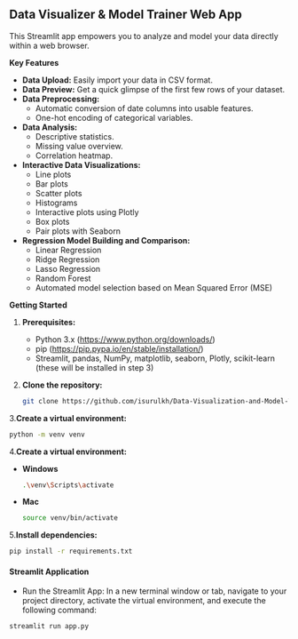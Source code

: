 ## Data Visualizer & Model Trainer Web App

This Streamlit app empowers you to analyze and model your data directly within a web browser.

**Key Features**

* **Data Upload:** Easily import your data in CSV format.
* **Data Preview:** Get a quick glimpse of the first few rows of your dataset.
* **Data Preprocessing:** 
    * Automatic conversion of date columns into usable features.
    * One-hot encoding of categorical variables.
* **Data Analysis:**
    * Descriptive statistics.
    * Missing value overview.
    * Correlation heatmap.
* **Interactive Data Visualizations:**
    * Line plots
    * Bar plots
    * Scatter plots
    * Histograms
    * Interactive plots using Plotly
    * Box plots
    * Pair plots with Seaborn 
* **Regression Model Building and Comparison:**
    * Linear Regression
    * Ridge Regression
    * Lasso Regression
    * Random Forest 
    * Automated model selection based on Mean Squared Error (MSE)

**Getting Started**

1. **Prerequisites:**
   * Python 3.x (https://www.python.org/downloads/)
   * pip (https://pip.pypa.io/en/stable/installation/)
   * Streamlit, pandas, NumPy, matplotlib, seaborn, Plotly, scikit-learn (these will be installed in step 3)

2. **Clone the repository:**
   ```bash
   git clone https://github.com/isurulkh/Data-Visualization-and-Model-Training-Web-App-with-Streamlit.git

3.**Create a virtual environment:**

  ```bash
  python -m venv venv
  
  ```
4.**Create a virtual environment:**

  * **Windows**
    ```bash
    .\venv\Scripts\activate
    ```
  
 *  **Mac**
    ```bash
    source venv/bin/activate
    ```

5.**Install dependencies:**

  ```bash
  pip install -r requirements.txt
  
  ```
#### Streamlit Application

* Run the Streamlit App: In a new terminal window or tab, navigate to your project directory, activate the virtual environment, and execute the following command:
 ```bash
streamlit run app.py
 ```


